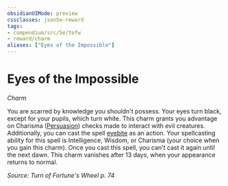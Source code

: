 ```yaml
---
obsidianUIMode: preview
cssclasses: json5e-reward
tags:
- compendium/src/5e/tofw
- reward/charm
aliases: ["Eyes of the Impossible"]
---
```

# Eyes of the Impossible
*Charm*  

You are scarred by knowledge you shouldn't possess. Your eyes turn black, except for your pupils, which turn white. This charm grants you advantage on Charisma ([Persuasion](/Systems/5e/rules/skills.md#Persuasion)) checks made to interact with evil creatures. Additionally, you can cast the spell [eyebite](/Systems/5e/spells/eyebite.md) as an action. Your spellcasting ability for this spell is Intelligence, Wisdom, or Charisma (your choice when you gain this charm). Once you cast this spell, you can't cast it again until the next dawn. This charm vanishes after 13 days, when your appearance returns to normal.

*Source: Turn of Fortune's Wheel p. 74*
